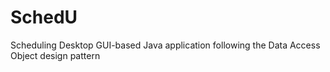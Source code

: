 # SchedU
Scheduling Desktop GUI-based Java application following the Data Access Object design pattern
